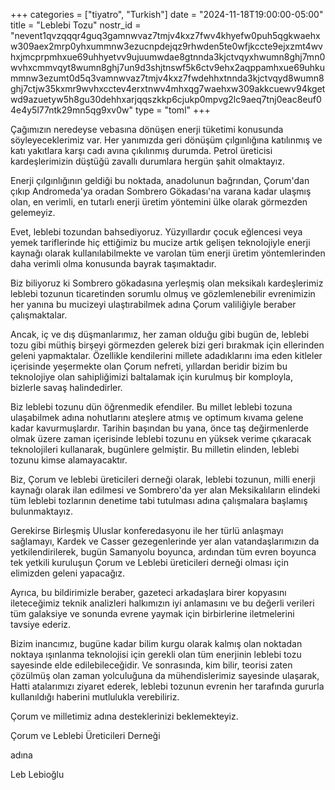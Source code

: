 +++
categories = ["tiyatro", "Turkish"]
date = "2024-11-18T19:00:00-05:00"
title = "Leblebi Tozu"
nostr_id = "nevent1qvzqqqr4guq3gamnwvaz7tmjv4kxz7fwv4khyefw0puh5qgkwaehxw309aex2mrp0yhxummnw3ezucnpdejqz9rhwden5te0wfjkccte9ejxzmt4wvhxjmcprpmhxue69uhhyetvv9ujuumwdae8gtnnda3kjctvqyxhwumn8ghj7mn0wvhxcmmvqyt8wumn8ghj7un9d3shjtnswf5k6ctv9ehx2aqppamhxue69uhkummnw3ezumt0d5q3vamnwvaz7tmjv4kxz7fwdehhxtnnda3kjctvqyd8wumn8ghj7ctjw35kxmr9wvhxcctev4erxtnwv4mhxqg7waehxw309akkcuewv94kgetwd9azuetyw5h8gu30dehhxarjqqszkkp6cjukp0mpvg2lc9aeq7tnj0eac8euf04e4y5l77ntk29mn5qg9xv0w"
type = "toml"
+++

Çağımızın neredeyse vebasına dönüşen enerji tüketimi konusunda söyleyeceklerimiz var. Her yanımızda geri dönüşüm çılgınlığına katılınmış ve katı yakıtlara karşı cadı avına çıkılınmış durumda. Petrol üreticisi kardeşlerimizin düştüğü zavallı durumlara hergün şahit olmaktayız.

Enerji çılgınlığının geldiği bu noktada, anadolunun bağrından, Çorum'dan çıkıp Andromeda'ya oradan Sombrero Gökadası'na varana kadar ulaşmış olan, en verimli, en tutarlı enerji üretim yöntemini ülke olarak görmezden gelemeyiz.

Evet, leblebi tozundan bahsediyoruz. Yüzyıllardır çocuk eğlencesi veya yemek tariflerinde hiç ettiğimiz bu mucize artık gelişen teknolojiyle enerji kaynağı olarak kullanılabilmekte ve varolan tüm enerji üretim yöntemlerinden daha verimli olma konusunda bayrak taşımaktadır.

Biz biliyoruz ki Sombrero gökadasına yerleşmiş olan meksikalı kardeşlerimiz leblebi tozunun ticaretinden sorumlu olmuş ve gözlemlenebilir evrenimizin her yanına bu mucizeyi ulaştırabilmek adına Çorum valiliğiyle beraber çalışmaktalar.

Ancak, iç ve dış düşmanlarımız, her zaman olduğu gibi bugün de, leblebi tozu gibi müthiş birşeyi görmezden gelerek bizi geri bırakmak için ellerinden geleni yapmaktalar. Özellikle kendilerini millete adadıklarını ima eden kitleler içerisinde yeşermekte olan Çorum nefreti, yıllardan beridir bizim bu teknolojiye olan sahipliğimizi baltalamak için kurulmuş bir komployla, bizlerle savaş halindedirler.

Biz leblebi tozunu dün öğrenmedik efendiler. Bu millet leblebi tozuna ulaşabilmek adına nohutlarını ateşlere atmış ve optimum kıvama gelene kadar kavurmuşlardır. Tarihin başından bu yana, önce taş değirmenlerde olmak üzere zaman içerisinde leblebi tozunu en yüksek verime çıkaracak teknolojileri kullanarak, bugünlere gelmiştir. Bu milletin elinden, leblebi tozunu kimse alamayacaktır.

Biz, Çorum ve leblebi üreticileri derneği olarak, leblebi tozunun, milli enerji kaynağı olarak ilan edilmesi ve Sombrero'da yer alan Meksikalıların elindeki tüm leblebi tozlarının denetime tabi tutulması adına çalışmalara başlamış bulunmaktayız.

Gerekirse Birleşmiş Uluslar konferedasyonu ile her türlü anlaşmayı sağlamayı, Kardek ve Casser gezegenlerinde yer alan vatandaşlarımızın da yetkilendirilerek, bugün Samanyolu boyunca, ardından tüm evren boyunca tek yetkili kuruluşun Çorum ve Leblebi üreticileri derneği olması için elimizden geleni yapacağız.

Ayrıca, bu bildirimizle beraber, gazeteci arkadaşlara birer kopyasını ileteceğimiz teknik analizleri halkımızın iyi anlamasını ve bu değerli verileri tüm galaksiye ve sonunda evrene yaymak için birbirlerine iletmelerini tavsiye ederiz.

Bizim inancımız, bugüne kadar bilim kurgu olarak kalmış olan noktadan noktaya ışınlanma teknolojisi için gerekli olan tüm enerjinin leblebi tozu sayesinde elde edilebileceğidir. Ve sonrasında, kim bilir, teorisi zaten çözülmüş olan zaman yolculuğuna da mühendislerimiz sayesinde ulaşarak, Hatti atalarımızı ziyaret ederek, leblebi tozunun evrenin her tarafında gururla kullanıldığı haberini mutlulukla verebiliriz.

Çorum ve milletimiz adına desteklerinizi beklemekteyiz.

Çorum ve Leblebi Üreticileri Derneği

adına

Leb Lebioğlu
